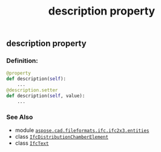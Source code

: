 ﻿---
title: description property
second_title: Aspose.CAD for Python via .NET API References
description: 
type: docs
weight: 40
url: /python-net/aspose.cad.fileformats.ifc.ifc2x3.entities/ifcdistributionchamberelement/description/
is_root: false
---

## description property

### Definition:
```python
@property
def description(self):
    ...
@description.setter
def description(self, value):
    ...
```

### See Also
* module [`aspose.cad.fileformats.ifc.ifc2x3.entities`](../../)
* class [`IfcDistributionChamberElement`](/cad/python-net/aspose.cad.fileformats.ifc.ifc2x3.entities/ifcdistributionchamberelement)
* class [`IfcText`](/cad/python-net/aspose.cad.fileformats.ifc.ifc2x3.types/ifctext)
